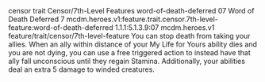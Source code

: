 <ability>
  <metadata>
    <class>censor</class>
    <feature_type>trait</feature_type>
    <file_dpath>Censor/7th-Level Features</file_dpath>
    <item_id>word-of-death-deferred</item_id>
    <item_index>07</item_index>
    <item_name>Word of Death Deferred</item_name>
    <level>7</level>
    <scc>mcdm.heroes.v1:feature.trait.censor.7th-level-feature:word-of-death-deferred</scc>
    <scdc>1.1.1:5.1.3.9:07</scdc>
    <source>mcdm.heroes.v1</source>
    <type>feature/trait/censor/7th-level-feature</type>
  </metadata>
  <effects>
    <effect type="mundane">You can stop death from taking your allies. When an ally within distance of your My Life for Yours ability dies and you are not dying, you can use a free triggered action to instead have that ally fall unconscious until they regain Stamina.
Additionally, your abilities deal an extra 5 damage to winded creatures.</effect>
  </effects>
</ability>
